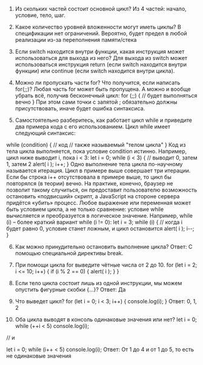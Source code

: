 1. Из скольких частей состоит основной цикл?
   Из 4 частей: начало, условие, тело, шаг.
2. Какое количество уровней вложенности могут иметь циклы?
   В спецификации нет ограничений. Вероятно, будет предел в любой реализации из-за переполнения памяти/стека
3. Если switch находится внутри функции, какая инструкция может использоваться для выхода из него?
   Для выхода из switch может использоваться инструкция return (если switch находится внутри функции) или continue (если switch находится внутри цикла).
4. Можно ли пропускать части for? Что получится, если написать for(;;)?
   Любая часть for может быть пропущена. А можно и вообще убрать всё, получив бесконечный цикл:
   for (;;) {
   // будет выполняться вечно
   }
   При этом сами точки с запятой ; обязательно должны присутствовать, иначе будет ошибка синтаксиса.

5. Самостоятельно разберитесь, как работает цикл while и приведите два примера кода с его использованием.
   Цикл while имеет следующий синтаксис:

while (condition) {
// код
// также называемый "телом цикла"
}
Код из тела цикла выполняется, пока условие condition истинно.
Например, цикл ниже выводит i, пока i < 3:
let i = 0;
while (i < 3) { // выводит 0, затем 1, затем 2
alert( i );
i++;
}
Одно выполнение тела цикла по-научному называется итерация. Цикл в примере выше совершает три итерации.
Если бы строка i++ отсутствовала в примере выше, то цикл бы повторялся (в теории) вечно. На практике, конечно, браузер не позволит такому случиться, он предоставит пользователю возможность остановить «подвисший» скрипт, а JavaScript на стороне сервера придётся «убить» процесс.
Любое выражение или переменная может быть условием цикла, а не только сравнение: условие while вычисляется и преобразуется в логическое значение.
Например, while (i) – более краткий вариант while (i != 0):
let i = 3;
while (i) { // когда i будет равно 0, условие станет ложным, и цикл остановится
alert( i );
i--;
}

6. Как можно принудительно остановить выполнение цикла?
   Ответ: С помощью специальной директивы break.

7. При помощи цикла for выведите чётные числа от 2 до 10.
   for (let i = 2; i <= 10; i++) {
   if (i % 2 == 0) {
   alert( i );
   }
   }

8. Если тело цикла состоит лишь из одной инструкции, мы можем опустить фигурные скобки {…}?
   Ответ: Да

9. Что выведет цикл?
   for (let i = 0; i < 3; i++) {
   console.log(i);
   }
   Ответ: 0, ​1, 2

10. Оба цикла выводят в консоль одинаковые значения или нет?
    let i = 0;
    while (++i < 5) console.log(i);

// и

let i = 0;
while (i++ < 5) console.log(i);
Ответ: От 1 до 4 и от 1 до 5, то есть не одинаковые значения
